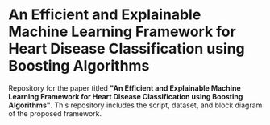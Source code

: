 # An Efficient and Explainable Machine Learning Framework for Heart Disease Classification using Boosting Algorithms

Repository for the paper titled **"An Efficient and Explainable Machine Learning Framework for Heart Disease Classification using Boosting Algorithms"**.
This repository includes the script, dataset, and block diagram of the proposed framework.
